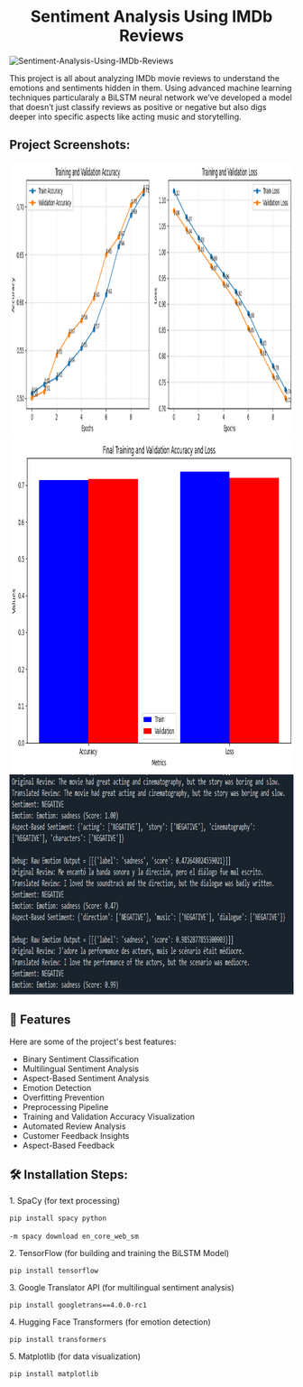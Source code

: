 <h1 align="center" id="title">Sentiment Analysis Using IMDb Reviews</h1>

![Sentiment-Analysis-Using-IMDb-Reviews](https://socialify.git.ci/ChandanDev27/Sentiment-Analysis-Using-IMDb-Reviews/image?font=Inter&language=1&name=1&owner=1&pattern=Plus&theme=Auto)

<p id="description">This project is all about analyzing IMDb movie reviews to understand the emotions and sentiments hidden in them. Using advanced machine learning techniques particularaly a BiLSTM neural network we’ve developed a model that doesn’t just classify reviews as positive or negative but also digs deeper into specific aspects like acting music and storytelling.</p>

<h2>Project Screenshots:</h2>

<img src="Result/Figure 2025-03-25 081325.png" alt="project-screenshot" width="1185" height="490/">

<img src="Result/Figure 2025-03-25 081356.png" alt="project-screenshot" width="989" height="590/">

<img src="Result/output.PNG" alt="project-screenshot" width="935" height="390/">

  
  
<h2>🧐 Features</h2>

Here are some of the project's best features:

*   Binary Sentiment Classification
*   Multilingual Sentiment Analysis
*   Aspect-Based Sentiment Analysis
*   Emotion Detection
*   Overfitting Prevention
*   Preprocessing Pipeline
*   Training and Validation Accuracy Visualization
*   Automated Review Analysis
*   Customer Feedback Insights
*   Aspect-Based Feedback

<h2>🛠️ Installation Steps:</h2>

<p>1. SpaCy (for text processing)</p>

```
pip install spacy python

-m spacy download en_core_web_sm
```

<p>2. TensorFlow (for building and training the BiLSTM Model)</p>

```
pip install tensorflow
```

<p>3. Google Translator API (for multilingual sentiment analysis)</p>

```
pip install googletrans==4.0.0-rc1
```

<p>4. Hugging Face Transformers (for emotion detection)</p>

```
pip install transformers
```

<p>5. Matplotlib (for data visualization)</p>

```
pip install matplotlib
```
